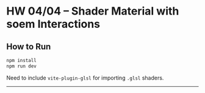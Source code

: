 # HW 04/04 – Shader Material with soem Interactions

## How to Run

```bash
npm install
npm run dev
```

Need to include `vite-plugin-glsl` for importing `.glsl` shaders.

---
